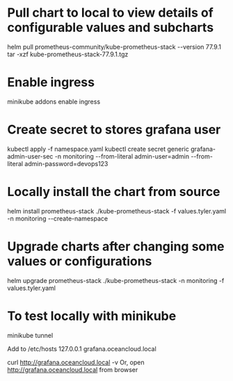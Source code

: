 # Pull chart to local to view details of configurable values and subcharts
helm pull prometheus-community/kube-prometheus-stack --version 77.9.1
tar -xzf kube-prometheus-stack-77.9.1.tgz

# Enable ingress
minikube addons enable ingress

# Create secret to stores grafana user
kubectl apply -f namespace.yaml
kubectl create secret generic grafana-admin-user-sec -n monitoring --from-literal admin-user=admin --from-literal admin-password=devops123

# Locally install the chart from source
helm install prometheus-stack ./kube-prometheus-stack -f values.tyler.yaml -n monitoring --create-namespace

# Upgrade charts after changing some values or configurations
helm upgrade prometheus-stack ./kube-prometheus-stack -n monitoring -f values.tyler.yaml

# To test locally with minikube
minikube tunnel

Add to /etc/hosts
127.0.0.1 grafana.oceancloud.local

curl http://grafana.oceancloud.local -v
Or, open http://grafana.oceancloud.local from browser